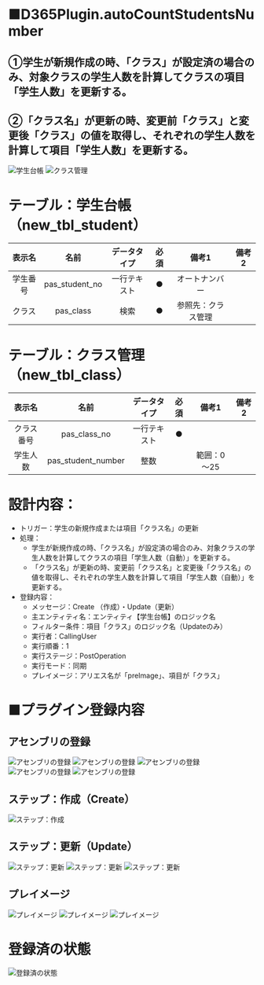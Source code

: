 # ■D365Plugin.autoCountStudentsNumber
## ①学生が新規作成の時、「クラス」が設定済の場合のみ、対象クラスの学生人数を計算してクラスの項目「学生人数」を更新する。　　　　　　　　　　
## ②「クラス名」が更新の時、変更前「クラス」と変更後「クラス」の値を取得し、それぞれの学生人数を計算して項目「学生人数」を更新する。

![学生台帳](20210809_041343.png "学生台帳")
![クラス管理](20210809_041525.png "クラス管理")

# テーブル：学生台帳（new_tbl_student）
| 表示名 | 名前 | データタイプ | 必須 | 備考1 | 備考2 |
|:---:|:---:|:---:|:---:|:---:|:---:|
|学生番号 |pas_student_no |一行テキスト |● |オートナンバー | | 
|クラス |pas_class |検索 |● |参照先：クラス管理 | | 

# テーブル：クラス管理（new_tbl_class）
| 表示名 | 名前 | データタイプ | 必須 | 備考1 | 備考2 |
|:---:|:---:|:---:|:---:|:---:|:---:|
|クラス番号 |pas_class_no |一行テキスト |● | | | 
|学生人数 |pas_student_number |整数 | |範囲：0～25 | | 

# 設計内容：
- トリガー：学生の新規作成または項目「クラス名」の更新
- 処理：
  - 学生が新規作成の時、「クラス名」が設定済の場合のみ、対象クラスの学生人数を計算してクラスの項目「学生人数（自動）」を更新する。
  - 「クラス名」が更新の時、変更前「クラス名」と変更後「クラス名」の値を取得し、それぞれの学生人数を計算して項目「学生人数（自動）」を更新する。
- 登録内容：
  - メッセージ：Create （作成）・Update（更新）
  - 主エンティティ名：エンティティ【学生台帳】のロジック名
  - フィルター条件：項目「クラス」のロジック名（Updateのみ）
  - 実行者：CallingUser
  - 実行順番：1
  - 実行ステージ：PostOperation
  - 実行モード：同期
  - プレイメージ：アリエス名が「preImage」、項目が「クラス」

# ■プラグイン登録内容

## アセンブリの登録
![アセンブリの登録](登録内容001.png "アセンブリの登録")
![アセンブリの登録](登録内容002.png "アセンブリの登録")
![アセンブリの登録](登録内容003.png "アセンブリの登録")
![アセンブリの登録](登録内容004.png "アセンブリの登録")
![アセンブリの登録](登録内容005.png "アセンブリの登録")

## ステップ：作成（Create）
![ステップ：作成](登録内容_作成001.png "ステップ：作成")

## ステップ：更新（Update）
![ステップ：更新](登録内容_更新001.png "ステップ：更新")
![ステップ：更新](登録内容_更新002.png "ステップ：更新")
![ステップ：更新](登録内容_更新003.png "ステップ：更新")

## プレイメージ
![プレイメージ](登録内容_プレイメージ001.png "プレイメージ")
![プレイメージ](登録内容_プレイメージ002.png "プレイメージ")
![プレイメージ](登録内容_プレイメージ003.png "プレイメージ")

# 登録済の状態
![登録済の状態](登録内容999.png "登録済の状態")

